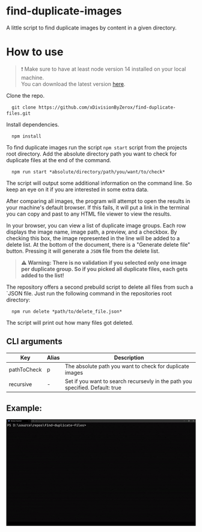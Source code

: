 # find-duplicate-images
A little script to find duplicate images by content in a given directory.

# How to use
> ❗ Make sure to have at least node version 14 installed on your local machine.  
You can download the latest version [here](https://nodejs.org).

Clone the repo.
```
  git clone https://github.com/xDivisionByZerox/find-duplicate-files.git
```

Install dependencies.
```
  npm install
```

To find duplicate images run the script `npm start` script from the projects root directory. Add the absolute directory path you want to check for duplicate files at the end of the command. 
```
  npm run start *absolute/directory/path/you/want/to/check*
```

The script will output some additional information on the command line. So keep an eye on it if you are interested in some extra data.

After comparing all images, the program will attempt to open the results in your machine's default browser. If this fails, it will put a link in the terminal you can copy and past to any HTML file viewer to view the results. 

In your browser, you can view a list of duplicate image groups. Each row displays the image name, image path, a preview, and a checkbox. By checking this box, the image represented in the line will be added to a delete list. At the bottom of the document, there is a "Generate delete file" button. Pressing it will generate a `JSON` file from the delete list.

> **⚠ Warning: There is no validation if you selected only one image per duplicate group. So if you picked all duplicate files, each gets added to the list!** 

The repository offers a second prebuild script to delete all files from such a `JSON file. Just run the following command in the repositories root directory:
```
  npm run delete *path/to/delete_file.json* 
```

The script will print out how many files got deleted.

## CLI arguments

| Key         | Alias | Description                                                                   |
|-------------|-------|-------------------------------------------------------------------------------|
| pathToCheck | p     | The absolute path you want to check for duplicate images                      |
| recursive   | -     | Set if you want to search recursevly in the path you specified. Default: true |

## Example:
![Example gif](documentation/example.gif)
